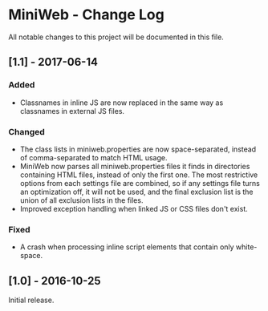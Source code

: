 # MiniWeb - Change Log
All notable changes to this project will be documented in this file.

## [1.1] - 2017-06-14

### Added
- Classnames in inline JS are now replaced in the same way as classnames in external JS files.

### Changed
- The class lists in miniweb.properties are now space-separated, instead of comma-separated to match HTML usage.
- MiniWeb now parses all miniweb.properties files it finds in directories containing HTML files, instead of only the first one. The most restrictive options from each settings file are combined, so if any settings file turns an optimization off, it will not be used, and the final exclusion list is the union of all exclusion lists in the files.
- Improved exception handling when linked JS or CSS files don't exist.

### Fixed
- A crash when processing inline script elements that contain only white-space.

## [1.0] - 2016-10-25
Initial release.

